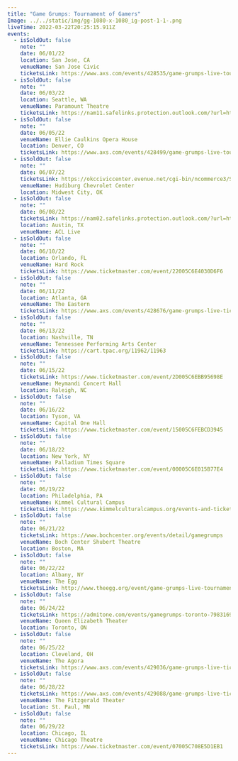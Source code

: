 ```yaml
---
title: "Game Grumps: Tournament of Gamers"
Image: ../../static/img/gg-1080-x-1080_ig-post-1-1-.png
liveTime: 2022-03-22T20:25:15.911Z
events:
  - isSoldOut: false
    note: ""
    date: 06/01/22
    location: San Jose, CA
    venueName: San Jose Civic
    ticketsLink: https://www.axs.com/events/428535/game-grumps-live-tournament-of-gamers-tickets
  - isSoldOut: false
    note: ""
    date: 06/03/22
    location: Seattle, WA
    venueName: Paramount Theatre
    ticketsLink: https://nam11.safelinks.protection.outlook.com/?url=https%3A%2F%2Fwww.ticketmaster.com%2Fevent%2F0F005C69DEE02438&data=04%7C01%7Calex%40stgpresents.org%7Ccd6410add7e84aa1a5ce08da085cbac5%7Cc6a97f74024d4af2bd40a20745698dd5%7C0%7C0%7C637831491624041686%7CUnknown%7CTWFpbGZsb3d8eyJWIjoiMC4wLjAwMDAiLCJQIjoiV2luMzIiLCJBTiI6Ik1haWwiLCJXVCI6Mn0%3D%7C3000&sdata=ZhYw7TwbGD078xnOz21Rfy%2BRWVM6uj%2FxMr3C9Ve6qO4%3D&reserved=0
  - isSoldOut: false
    note: ""
    date: 06/05/22
    venueName: Ellie Caulkins Opera House
    location: Denver, CO
    ticketsLink: https://www.axs.com/events/428499/game-grumps-live-tournament-of-gamers-tickets
  - isSoldOut: false
    note: ""
    date: 06/07/22
    ticketsLink: https://okcciviccenter.evenue.net/cgi-bin/ncommerce3/SEGetEventList?groupCode=GAME&linkID=occ&shopperContext=&caller=&appCode=
    venueName: Hudiburg Chevrolet Center
    location: Midwest City, OK
  - isSoldOut: false
    note: ""
    date: 06/08/22
    ticketsLink: https://nam02.safelinks.protection.outlook.com/?url=https%3A%2F%2Fwww.ticketmaster.com%2Fevent%2F3A005C70D5265E10&data=04%7C01%7Caherschede%40aegpresents.com%7C2b71581340c04785420808da078a71d4%7Ccaece8130c4849238c628676bc93605f%7C0%7C0%7C637830588643640232%7CUnknown%7CTWFpbGZsb3d8eyJWIjoiMC4wLjAwMDAiLCJQIjoiV2luMzIiLCJBTiI6Ik1haWwiLCJXVCI6Mn0%3D%7C3000&sdata=XpwF5SxGS2Sz90TaiXUVsAmC%2Fieb3Q0q2dRW7DLrOBs%3D&reserved=0
    location: Austin, TX
    venueName: ACL Live
  - isSoldOut: false
    note: ""
    date: 06/10/22
    location: Orlando, FL
    venueName: Hard Rock
    ticketsLink: https://www.ticketmaster.com/event/22005C6E4030D6F6
  - isSoldOut: false
    note: ""
    date: 06/11/22
    location: Atlanta, GA
    venueName: The Eastern
    ticketsLink: https://www.axs.com/events/428676/game-grumps-live-tickets
  - isSoldOut: false
    note: ""
    date: 06/13/22
    location: Nashville, TN
    venueName: Tennessee Performing Arts Center
    ticketsLink: https://cart.tpac.org/11962/11963
  - isSoldOut: false
    note: ""
    date: 06/15/22
    ticketsLink: https://www.ticketmaster.com/event/2D005C6EBB95698E
    venueName: Meymandi Concert Hall
    location: Raleigh, NC
  - isSoldOut: false
    note: ""
    date: 06/16/22
    location: Tyson, VA
    venueName: Capital One Hall
    ticketsLink: https://www.ticketmaster.com/event/15005C6FEBCD3945
  - isSoldOut: false
    note: ""
    date: 06/18/22
    location: New York, NY
    venueName: Palladium Times Square
    ticketsLink: https://www.ticketmaster.com/event/00005C6E015B77E4
  - isSoldOut: false
    note: ""
    date: 06/19/22
    location: Philadelphia, PA
    venueName: Kimmel Cultural Campus
    ticketsLink: https://www.kimmelculturalcampus.org/events-and-tickets/202122/kcp/game-grumps/
  - isSoldOut: false
    note: ""
    date: 06/21/22
    ticketsLink: https://www.bochcenter.org/events/detail/gamegrumps
    venueName: Boch Center Shubert Theatre
    location: Boston, MA
  - isSoldOut: false
    note: ""
    date: 06/22/22
    location: Albany, NY
    venueName: The Egg
    ticketsLink: http://www.theegg.org/event/game-grumps-live-tournament-of-gamers
  - isSoldOut: false
    note: ""
    date: 06/24/22
    ticketsLink: https://admitone.com/events/gamegrumps-toronto-7983169
    venueName: Queen Elizabeth Theater
    location: Toronto, ON
  - isSoldOut: false
    note: ""
    date: 06/25/22
    location: Cleveland, OH
    venueName: The Agora
    ticketsLink: https://www.axs.com/events/429036/game-grumps-live-tickets
  - isSoldOut: false
    note: ""
    date: 06/28/22
    ticketsLink: https://www.axs.com/events/429088/game-grumps-live-tickets?skin=fitzgeraldtheater
    venueName: The Fitzgerald Theater
    location: St. Paul, MN
  - isSoldOut: false
    note: ""
    date: 06/29/22
    location: Chicago, IL
    venueName: Chicago Theatre
    ticketsLink: https://www.ticketmaster.com/event/07005C708E5D1EB1
---
```

